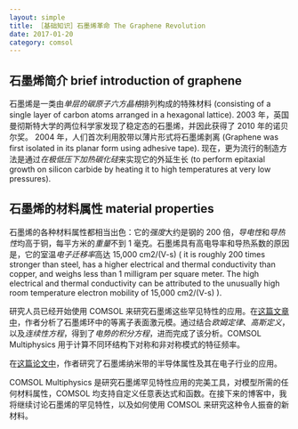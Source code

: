 ```yaml
---
layout: simple
title: ［基础知识］石墨烯革命 The Graphene Revolution
date: 2017-01-20
category: comsol
---
```


## 石墨烯简介 brief introduction of graphene
石墨烯是一类由*单层的碳原子六方晶格*排列构成的特殊材料 (consisting of a single layer of carbon atoms arranged in a hexagonal lattice). 2003 年，英国曼彻斯特大学的两位科学家发现了稳定态的石墨烯，并因此获得了 2010 年的诺贝尔奖。 
2004 年，人们首次利用胶带以薄片形式将石墨烯剥离 (Graphene was first isolated in its planar form using adhesive tape). 现在，更为流行的制造方法是通过*在极低压下加热碳化硅*来实现它的外延生长 (to perform epitaxial growth on silicon carbide by heating it to high temperatures at very low pressures).  

## 石墨烯的材料属性 material properties
石墨烯的各种材料属性都相当出色：它的*强度*大约是钢的 200 倍，*导电性*和*导热性*均高于铜，每平方米的*重量*不到 1 毫克。石墨烯具有高电导率和导热系数的原因是，它的室温*电子迁移率*高达 15,000 cm2/(V-s)  ( it is roughly 200 times stronger than steel, has a higher electrical and thermal conductivity than copper, and weighs less than 1 milligram per square meter. The high electrical and thermal conductivity can be attributed to the unusually high room temperature electron mobility of 15,000 cm2/(V-s)  ).

研究人员已经开始使用 COMSOL 来研究石墨烯这些罕见特性的应用。在[这篇文章中][1]，作者分析了石墨烯环中的等离子表面激元模。通过结合*欧姆定律*、*高斯定义*，以及*连续性方程*，得到了*电势的积分方程*，进而完成了该分析。COMSOL Multiphysics 用于计算不同环结构下对称和非对称模式的特征频率。 

在[这篇论文中][2]，作者研究了石墨烯纳米带的半导体属性及其在电子行业的应用。 

COMSOL Multiphysics 是研究石墨烯罕见特性应用的完美工具，对模型所需的任何材料属性，COMSOL 均支持自定义任意表达式和函数。在接下来的博客中，我将继续讨论石墨烯的罕见特性，以及如何使用 COMSOL 来研究这种令人振奋的新材料。 


[1]:	http://journals.iop.org/cws/article/jpcm/50930
[2]:	https://curate.nd.edu/show/mw22v40831h